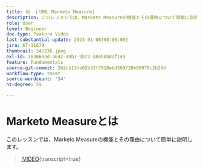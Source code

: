 ```yaml
---
title: 何  [!DNL Marketo Measure]
description: このレッスンでは、Marketo Measureの機能とその理由について簡単に説明します。
role: User
level: Beginner
doc-type: Feature Video
last-substantial-update: 2023-01-06T00:00:00Z
jira: KT-11679
thumbnail: 347236.jpeg
exl-id: 383669ad-a642-48b1-9b72-a8eb8b8af149
feature: Fundamentals
source-git-commit: 262cb13fa02b32f7918ebd569720b80078c2b28d
workflow-type: tm+mt
source-wordcount: '34'
ht-degree: 5%

---
```


# Marketo Measureとは

このレッスンでは、Marketo Measureの機能とその理由について簡単に説明します。

>[!VIDEO](https://video.tv.adobe.com/v/347236/?learn=on){transcript=true}
